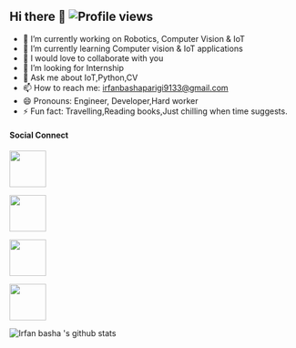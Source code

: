 ## Hi there 👋 ![Profile views](https://gpvc.arturio.dev/irfanbasha9100)


- 🔭 I’m currently working on Robotics, Computer Vision & IoT
- 🌱 I’m currently learning Computer vision & IoT applications
- 👯 I would love to collaborate with you 
- 🤔 I’m looking for Internship
- 💬 Ask me about IoT,Python,CV
- 📫 How to reach me: irfanbashaparigi9133@gmail.com
- 😄 Pronouns: Engineer, Developer,Hard worker
- ⚡ Fun fact: Travelling,Reading books,Just chilling when time suggests. 



#### Social Connect


<p align="left">
<a href= "https://www.linkedin.com/in/p-irfan-basha-2a4864144/"><img height="64" width="64" src="https://simpleicons.org/icons/linkedin.svg" /></a>

<a href= "https://twitter.com/irfan_parigi"><img height="64" width="64" src="https://simpleicons.org/icons/twitter.svg" /></a>

<a href ="irfanbashaparigi9133@gmail.com"><img height="64" width="64" src="https://simpleicons.org/icons/gmail.svg" /></a>

<a href ="https://instagram.com/irfan__18_"><img height="64" width="64" src="https://simpleicons.org/icons/instagram.svg" /></a>
</p>


<!--- 
[Visitor Count](https : //profile-counter.glitch.me/irfanbasha9100/count.svg) 


--->




![Irfan basha 's github stats](https://github-readme-stats.vercel.app/api?username=irfanbasha9100&show_icons=true&theme=radical)

